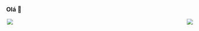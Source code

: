 ### Olá 👋
<div style="width: 100%">
<a style="margin-left: 2; " href="https://github-readme-stats.vercel.app">
    <img src="https://github-readme-stats.vercel.app/api/top-langs/?username=perigorvladimir&layout=compact"/>
</a>
  <a href="https://skillicons.dev">
    <img style="float: right" src="https://skillicons.dev/icons?i=java,spring,ts,vue,postgres,gitlab&perline=2&theme=light" />
  </a>
</div>

